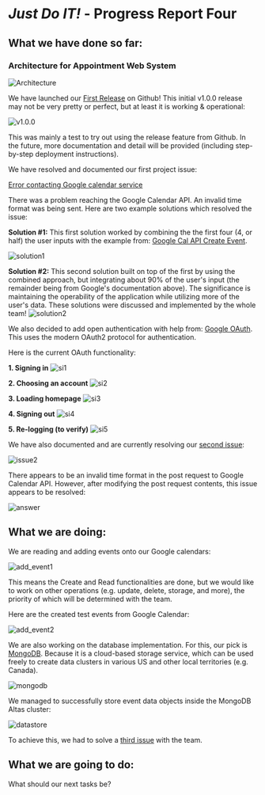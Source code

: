 # *Just Do IT!* - Progress Report Four

## What we have done so far:

### Architecture for Appointment Web System

![Architecture](https://user-images.githubusercontent.com/54300222/75508767-2284e280-59dd-11ea-8e9a-3839253b39d5.PNG)

We have launched our [First Release](https://github.com/567WebSystems/project2alpha/releases) on Github! This initial v1.0.0 release may not be very pretty or perfect, but at least it is working & operational:

![v1.0.0](https://user-images.githubusercontent.com/21226482/75476196-cfb91580-595f-11ea-9c6e-5930d19ca767.png)

This was mainly a test to try out using the release feature from Github. In the future, more documentation and detail will be provided (including step-by-step deployment instructions).

We have resolved and documented our first project issue:

[Error contacting Google calendar service](https://github.com/567WebSystems/project2alpha/issues/8)

There was a problem reaching the Google Calendar API. An invalid time format was being sent. Here are two example solutions which resolved the issue:

**Solution #1:**
This first solution worked by combining the the first four (4, or half) the user inputs with the example from: [Google Cal API Create Event](https://developers.google.com/calendar/create-events).

![solution1](https://user-images.githubusercontent.com/21226482/75234768-c887e100-5780-11ea-92c4-5f3bef68fb56.png)

**Solution #2:**
This second solution built on top of the first by using the combined approach, but integrating about 90% of the user's input (the remainder being from Google's documentation above). The significance is maintaining the operability of the application while utilizing more of the user's data. These solutions were discussed and implemented by the whole team!
![solution2](https://user-images.githubusercontent.com/21226482/75234863-f1a87180-5780-11ea-902f-d2eb8d8e84f0.png)

We also decided to add open authentication with help from: [Google OAuth](https://developers.google.com/identity/sign-in/web/sign-in). This uses the modern OAuth2 protocol for authentication.

Here is the current OAuth functionality:

**1. Signing in**
![si1](https://user-images.githubusercontent.com/21226482/75235409-cbcf9c80-5781-11ea-814e-d6860a98af54.png)

**2. Choosing an account**
![si2](https://user-images.githubusercontent.com/21226482/75235433-d8ec8b80-5781-11ea-9126-e67ecbb718a6.png)

**3. Loading homepage**
![si3](https://user-images.githubusercontent.com/21226482/75235460-e73aa780-5781-11ea-854a-3c662d9d6025.png)

**4. Signing out**
![si4](https://user-images.githubusercontent.com/21226482/75235500-f4579680-5781-11ea-8d7f-156eabd628d2.png)

**5. Re-logging (to verify)**
![si5](https://user-images.githubusercontent.com/21226482/75235540-020d1c00-5782-11ea-8e14-daba9bd9773f.png)

We have also documented and are currently resolving our [second issue](https://github.com/567WebSystems/project2alpha/issues/11):

![issue2](https://user-images.githubusercontent.com/21226482/75473739-5b7c7300-595b-11ea-931f-6f57cf0a77d1.png)

There appears to be an invalid time format in the post request to Google Calendar API. However, after modifying the post request contents, this issue appears to be resolved:

![answer](https://user-images.githubusercontent.com/21226482/75473947-b2824800-595b-11ea-97a7-d85c4dc64589.png)


## What we are doing:

We are reading and adding events onto our Google calendars:

![add_event1](https://user-images.githubusercontent.com/21226482/75280720-9e134380-57d3-11ea-9e09-6db8be0b5803.png)

This means the Create and Read functionalities are done, but we would like to work on other operations (e.g. update, delete, storage, and more), the priority of which will be determined with the team.

Here are the created test events from Google Calendar:

![add_event2](https://user-images.githubusercontent.com/21226482/75280973-05c98e80-57d4-11ea-985a-089e44f3b267.png)

We are also working on the database implementation. For this, our pick is [MongoDB](https://www.mongodb.com). Because it is a cloud-based storage service, which can be used freely to create data clusters in various US and other local territories (e.g. Canada).

![mongodb](https://user-images.githubusercontent.com/21226482/75474382-83b8a180-595c-11ea-8d7e-f76256684be1.png)

We managed to successfully store event data objects inside the MongoDB Altas cluster:

![datastore](https://user-images.githubusercontent.com/21226482/75505069-e8e1b680-599f-11ea-838d-e63c4d3a2470.png)

To achieve this, we had to solve a [third issue](https://github.com/567WebSystems/project2alpha/issues/13) with the team.

## What we are going to do:

What should our next tasks be?
